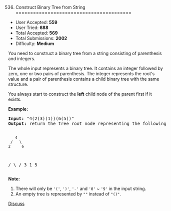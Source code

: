 536. Construct Binary Tree from String
========================================

<div class="question-info text-info">
<ul>

<li>User Accepted: <strong>559</strong></li>

<li>User Tried: <strong>688</strong></li>

<li>Total Accepted: <strong>569</strong></li>

<li>Total Submissions: <strong>2002</strong></li>
<li>Difficulty: <strong>Medium</strong></li>
</ul>
</div>
<div class="question-content">
<p></p>
<p>You need to construct a binary tree from a string consisting of parenthesis and integers. </p>

<p>The whole input represents a binary tree. It contains an integer followed by zero, one or two pairs of parenthesis. The integer represents the root's value and a pair of parenthesis contains a child binary tree with the same structure. </p>

<p>You always start to construct the <b>left</b> child node of the parent first if it exists.</p>

<p><b>Example:</b>
<br>
</p><pre><b>Input:</b> "4(2(3)(1))(6(5))"
<b>Output:</b> return the tree root node representing the following tree:

       4
     /   \
    2     6
   / \   /
  3   1 5
</pre>
<p></p>

<p><b>Note:</b>
<br>
</p>
<ol>
<li>There will only be <code>'('</code>, <code>')'</code>, <code>'-'</code> and <code>'0'</code> ~ <code>'9'</code> in the input string.</li>
<li>An empty tree is represented by <code>""</code> instead of <code>"()"</code>.</li>
</ol>
<p></p>
<p></p>
</div>
</div>
</div>
</div>
</div>


<a class="btn btn-success btn-pad right-pad" href="https://discuss.leetcode.com/category/687" target="_blank">Discuss</a>

